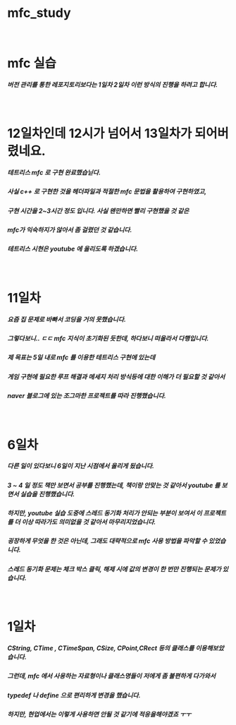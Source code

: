 # mfc_study

</br>

# mfc 실습

##### 버전 관리를 통한 레포지토리보다는 1일차 2일차 이런 방식의 진행을 하려고 합니다.

</br>

# 12일차인데 12시가 넘어서 13일차가 되어버렸네요.

##### 테트리스 mfc 로 구현 완료했습닏다.
##### 사실 c++ 로 구현한 것을 헤더파일과 적절한 mfc 문법을 활용하여 구현하였고,
##### 구현 시간을 2~3시간 정도 입니다. 사실 왠만하면 빨리 구현했을 것 같은
##### mfc가 익숙하지가 않아서 좀 걸렸던 것 같습니다.
##### 테트리스 시현은 youtube 에 올리도록 하겠습니다.

</br>

# 11일차

##### 요즘 집 문제로 바빠서 코딩을 거의 못했습니다.
##### 그렇다보니.. ㄷㄷ mfc 지식이 초기화된 듯한데, 하다보니 떠올라서 다행입니다.

##### 제 목표는 5일 내로 mfc 를 이용한 테트리스 구현에 있는데 
##### 게임 구현에 필요한 루프 해결과 메세지 처리 방식등에 대한 이해가 더 필요할 것 같아서
##### naver 블로그에 있는 조그마한 프로젝트를 따라 진행했습니다.
 
</br>

# 6일차

##### 다른 일이 있다보니 6일이 지난 시점에서 올리게 됬습니다.
##### 3 ~ 4 일 정도 책만 보면서 공부를 진행했는데, 책이랑 안맞는 것 같아서 youtube 를 보면서 실습을 진행했습니다.
##### 하지만,  youtube 실습 도중에 스레드 동기화 처리가 안되는 부분이 보여서 이 프로젝트를 더 이상 따라가도 의미없을 것 같아서 마무리지었습니다.
##### 굉장하게 무엇을 한 것은 아닌데, 그래도 대략적으로 mfc 사용 방법을 파악할 수 있었습니다.

##### 스레드 동기화 문제는 체크 박스 클릭, 해제 시에 값의 변경이 한 번만 진행되는 문제가 있습니다.
</br>

# 1일차

##### CString, CTime , CTimeSpan, CSize, CPoint,CRect 등의 클래스를 이용해보았습니다.

##### 그런데, mfc 에서 사용하는 자료형이나 클래스명들이 저에게 좀 불편하게 다가와서 
##### typedef 나 define 으로 편리하게 변경을 했습니다.
##### 하지만, 현업에서는 이렇게 사용하면 안될 것 같기에 적응을해야겠죠 ㅜㅜ

